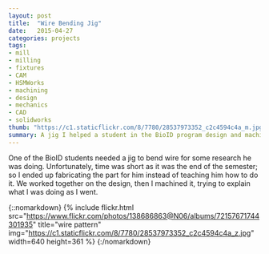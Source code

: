 ```yaml
---
layout: post
title:  "Wire Bending Jig"
date:   2015-04-27
categories: projects
tags:
- mill
- milling
- fixtures
- CAM
- HSMWorks
- machining
- design
- mechanics
- CAD
- solidworks
thumb: "https://c1.staticflickr.com/8/7780/28537973352_c2c4594c4a_m.jpg"
summary: A jig I helped a student in the BioID program design and machine
---
```

One of the BioID students needed a jig to bend wire for some research he was doing. Unfortunately, time was short as it was the end of the semester; so I ended up fabricating the part for him instead of teaching him how to do it. We worked together on the design, then I machined it, trying to explain what I was doing as I went.

{::nomarkdown}
{% include flickr.html 
    src="https://www.flickr.com/photos/138686863@N06/albums/72157671744301935" 
    title="wire pattern"
    img="https://c1.staticflickr.com/8/7780/28537973352_c2c4594c4a_z.jpg" 
    width=640 
    height=361 
    %} 
{:/nomarkdown}

